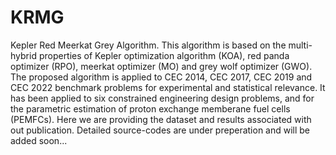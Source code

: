 # KRMG
Kepler Red Meerkat Grey Algorithm.
This algorithm is based on the multi-hybrid properties of Kepler optimization algorithm (KOA), red panda optimizer (RPO), meerkat optimizer (MO) and grey wolf optimizer (GWO).
The proposed algorithm is applied to CEC 2014, CEC 2017, CEC 2019 and CEC 2022 benchmark problems for experimental and statistical relevance.
It has been applied to six constrained engineering design problems, and for the parametric estimation of proton exchange memberane fuel cells (PEMFCs).
Here we are providing the dataset and results associated with out publication.
Detailed source-codes are under preperation and will be added soon...
